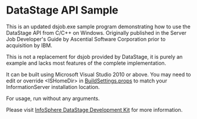 # DataStage API Sample

This is an updated dsjob.exe sample program demonstrating how to use the DataStage API from C/C++ on Windows.  Originally published in the Server Job Developer's Guide by Ascential Software Corporation prior to acquisition by IBM.

This is not a replacement for dsjob provided by DataStage, it is purely an example and lacks most features of the complete implementation.

It can be built using Microsoft Visual Studio 2010 or above.  You may need to edit or override \<ISHomeDir\> in [BuildSettings.props](BuildSettings.props) to match your InformationServer installation location.

For usage, run without any arguments.

Please visit [InfoSphere DataStage Development Kit](https://www.ibm.com/support/knowledgecenter/en/SSZJPZ_11.7.0/com.ibm.swg.im.iis.ds.cliapi.ref.doc/topics/r_dsvjbref_WebSphere_DataStage_Development_Kit.html) for more information.
